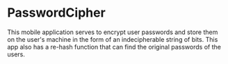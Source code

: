 # PasswordCipher

This mobile application serves to encrypt user passwords and store them on the user's machine in the form of an 
indecipherable string of bits. This app also has a re-hash function that can find the original passwords
of the users.
